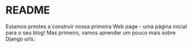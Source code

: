 # README

Estamos prestes a construir nossa primeira Web page - uma página inicial para o seu blog! Mas primeiro, vamos aprender um pouco mais sobre Django urls.

